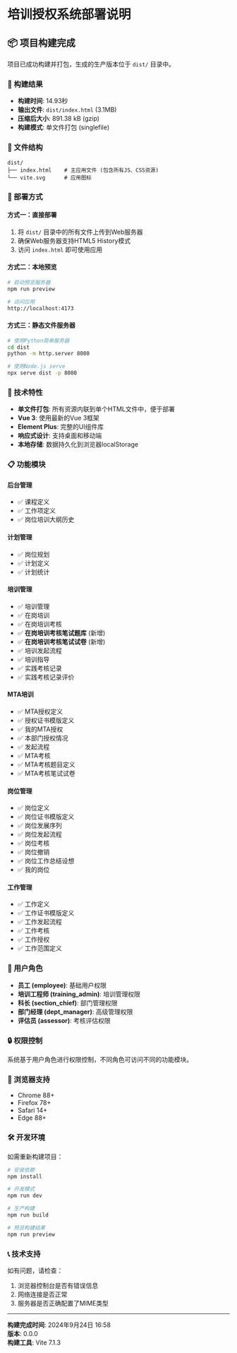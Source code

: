 # 培训授权系统部署说明

## 📦 项目构建完成

项目已成功构建并打包，生成的生产版本位于 `dist/` 目录中。

### 🎯 构建结果

- **构建时间**: 14.93秒
- **输出文件**: `dist/index.html` (3.1MB)
- **压缩后大小**: 891.38 kB (gzip)
- **构建模式**: 单文件打包 (singlefile)

### 📁 文件结构

```
dist/
├── index.html    # 主应用文件 (包含所有JS、CSS资源)
└── vite.svg      # 应用图标
```

### 🚀 部署方式

#### 方式一：直接部署
1. 将 `dist/` 目录中的所有文件上传到Web服务器
2. 确保Web服务器支持HTML5 History模式
3. 访问 `index.html` 即可使用应用

#### 方式二：本地预览
```bash
# 启动预览服务器
npm run preview

# 访问应用
http://localhost:4173
```

#### 方式三：静态文件服务器
```bash
# 使用Python简单服务器
cd dist
python -m http.server 8080

# 使用Node.js serve
npx serve dist -p 8080
```

### 🔧 技术特性

- **单文件打包**: 所有资源内联到单个HTML文件中，便于部署
- **Vue 3**: 使用最新的Vue 3框架
- **Element Plus**: 完整的UI组件库
- **响应式设计**: 支持桌面和移动端
- **本地存储**: 数据持久化到浏览器localStorage

### 📋 功能模块

#### 后台管理
- ✅ 课程定义
- ✅ 工作项定义
- ✅ 岗位培训大纲历史

#### 计划管理
- ✅ 岗位规划
- ✅ 计划定义
- ✅ 计划统计

#### 培训管理
- ✅ 培训管理
- ✅ 在岗培训
- ✅ 在岗培训考核
- ✅ **在岗培训考核笔试题库** (新增)
- ✅ **在岗培训考核笔试试卷** (新增)
- ✅ 培训发起流程
- ✅ 培训指导
- ✅ 实践考核记录
- ✅ 实践考核记录评价

#### MTA培训
- ✅ MTA授权定义
- ✅ 授权证书模版定义
- ✅ 我的MTA授权
- ✅ 本部门授权情况
- ✅ 发起流程
- ✅ MTA考核
- ✅ MTA考核题目定义
- ✅ MTA考核笔试试卷

#### 岗位管理
- ✅ 岗位定义
- ✅ 岗位证书模版定义
- ✅ 岗位发展序列
- ✅ 岗位发起流程
- ✅ 岗位考核
- ✅ 岗位撤销
- ✅ 岗位工作总结设想
- ✅ 我的岗位

#### 工作管理
- ✅ 工作定义
- ✅ 工作证书模版定义
- ✅ 工作发起流程
- ✅ 工作考核
- ✅ 工作授权
- ✅ 工作范围定义

### 👥 用户角色

- **员工 (employee)**: 基础用户权限
- **培训工程师 (training_admin)**: 培训管理权限
- **科长 (section_chief)**: 部门管理权限
- **部门经理 (dept_manager)**: 高级管理权限
- **评估员 (assessor)**: 考核评估权限

### 🔒 权限控制

系统基于用户角色进行权限控制，不同角色可访问不同的功能模块。

### 📱 浏览器支持

- Chrome 88+
- Firefox 78+
- Safari 14+
- Edge 88+

### 🛠️ 开发环境

如需重新构建项目：

```bash
# 安装依赖
npm install

# 开发模式
npm run dev

# 生产构建
npm run build

# 预览构建结果
npm run preview
```

### 📞 技术支持

如有问题，请检查：
1. 浏览器控制台是否有错误信息
2. 网络连接是否正常
3. 服务器是否正确配置了MIME类型

---

**构建完成时间**: 2024年9月24日 16:58  
**版本**: 0.0.0  
**构建工具**: Vite 7.1.3
